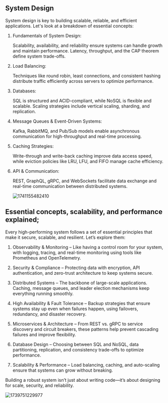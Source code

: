 ## System Design

System design is key to building scalable, reliable, and efficient applications. Let's look at a breakdown of essential concepts:

1. Fundamentals of System Design:

   Scalability, availability, and reliability ensure systems can handle growth and maintain performance. Latency, throughput, and the CAP theorem define system trade-offs.

2. Load Balancing:

   Techniques like round robin, least connections, and consistent hashing distribute traffic efficiently across servers to optimize performance.

3. Databases:

   SQL is structured and ACID-compliant, while NoSQL is flexible and scalable. Scaling strategies include vertical scaling, sharding, and replication.

4. Message Queues & Event-Driven Systems:

   Kafka, RabbitMQ, and Pub/Sub models enable asynchronous communication for high-throughput and real-time processing.

5. Caching Strategies:

   Write-through and write-back caching improve data access speed, while eviction policies like LRU, LFU, and FIFO manage cache efficiency.

6. API & Communication:

   REST, GraphQL, gRPC, and WebSockets facilitate data exchange and real-time communication between distributed systems.

   ![1741155482410](https://github.com/user-attachments/assets/73b7f77b-bbbc-4ca1-9430-4fa50c91b032)

## Essential concepts, scalability, and performance explained;

Every high-performing system follows a set of essential principles that make it secure, scalable, and resilient. Let’s explore them:

1. Observability & Monitoring – Like having a control room for your system, with logging, tracing, and real-time monitoring using tools like Prometheus and OpenTelemetry.

2. Security & Compliance – Protecting data with encryption, API authentication, and zero-trust architecture to keep systems secure.

3. Distributed Systems – The backbone of large-scale applications. Caching, message queues, and leader election mechanisms keep everything running smoothly.

4. High Availability & Fault Tolerance – Backup strategies that ensure systems stay up even when failures happen, using failovers, redundancy, and disaster recovery.

5. Microservices & Architecture – From REST vs. gRPC to service discovery and circuit breakers, these patterns help prevent cascading failures and improve flexibility.

6. Database Design – Choosing between SQL and NoSQL, data partitioning, replication, and consistency trade-offs to optimize performance.

7. Scalability & Performance – Load balancing, caching, and auto-scaling ensure that systems can grow without breaking.

Building a robust system isn’t just about writing code—it’s about designing for scale, security, and reliability.

![1739751229977](https://github.com/user-attachments/assets/3b44a7b4-99cf-4b86-9768-3b1c1a3e7c53)
